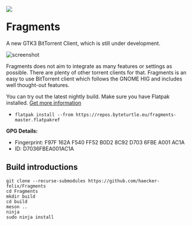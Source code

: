 <img src="https://github.com/haecker-felix/Fragments/raw/master/data/icons/hicolor/128x128/apps/org.gnome.Fragments.png" align="left" />

# Fragments
A new GTK3 BitTorrent Client, which is still under development.

![screenshot](https://i.imgur.com/UuIlpu9.png)

Fragments does not aim to integrate as many features or settings as possible. There are plenty of other torrent clients for that. Fragments is an easy to use BitTorrent client which follows the GNOME HIG and includes well thought-out features.

You can try out the latest nightly build.
 Make sure you have Flatpak installed. [Get more information](http://flatpak.org/getting.html)

* ``flatpak install --from https://repos.byteturtle.eu/fragments-master.flatpakref``

**GPG Details:**
* Fingerprint:  F97F 162A F540 FF52 B0D2 8C92 D703 6FBE A001 AC1A
* ID: D7036FBEA001AC1A

## Build introductions
```
git clone --recurse-submodules https://github.com/haecker-felix/Fragments
cd Fragments
mkdir build
cd build
meson ..
ninja
sudo ninja install
```
